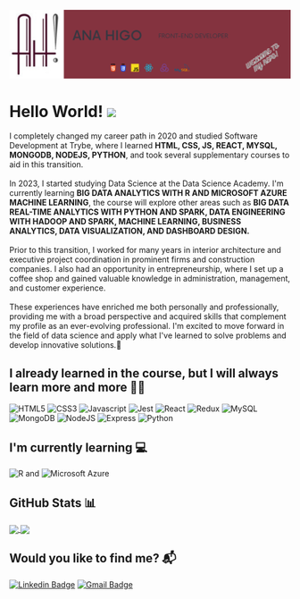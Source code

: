 ![Header](https://raw.githubusercontent.com/anahigo/anahigo/master/img/profile-banner.png "Header")

# Hello World! <img src="https://raw.githubusercontent.com/MartinHeinz/MartinHeinz/master/wave.gif" width="35px">

I completely changed my career path in 2020 and studied Software Development at Trybe, where I learned <strong>HTML, CSS, JS, REACT, MYSQL, MONGODB, NODEJS, PYTHON</strong>, and took several supplementary courses to aid in this transition.<br /><br />
In 2023, I started studying Data Science at the Data Science Academy. I'm currently learning <strong>BIG DATA ANALYTICS WITH R AND MICROSOFT AZURE MACHINE LEARNING</strong>, the course will explore other areas such as <strong>BIG DATA REAL-TIME ANALYTICS WITH PYTHON AND SPARK, DATA ENGINEERING WITH HADOOP AND SPARK, MACHINE LEARNING, BUSINESS ANALYTICS, DATA VISUALIZATION, AND DASHBOARD DESIGN.</strong> <br /><br />
Prior to this transition, I worked for many years in interior architecture and executive project coordination in prominent firms and construction companies. I also had an opportunity in entrepreneurship, where I set up a coffee shop and gained valuable knowledge in administration, management, and customer experience.<br/><br /> 
These experiences have enriched me both personally and professionally, providing me with a broad perspective and acquired skills that complement my profile as an ever-evolving professional. I'm excited to move forward in the field of data science and apply what I've learned to solve problems and develop innovative solutions.:rocket: 


## I already learned in the course, but I will always learn more and more :superhero_woman:
<img title="HTML5" src="https://img.shields.io/badge/-html5-lightgrey?style=for-the-badge&logo=html5&logoColor=white" alt="HTML5" /> <img title="CSS3" src="https://img.shields.io/badge/-css3-lightgrey?style=for-the-badge&logo=css3&logoColor=white" alt="CSS3" /> <img title="Javascript" src="https://img.shields.io/badge/-javascript-lightgrey?style=for-the-badge&logo=javascript&logoColor=white" alt="Javascript" /> <img title="Jest" src="https://img.shields.io/badge/jest-lightgrey?style=for-the-badge&logo=jest&logoColor=white" alt="Jest" /> <img title="ReactJS" src="https://img.shields.io/badge/-reactjs-lightgrey?style=for-the-badge&logo=react&logoColor=white" alt="React" /> <img title="Redux" src="https://img.shields.io/badge/-redux-lightgrey?style=for-the-badge&logo=redux&logoColor=white" alt="Redux" /> <img title="MySQL" src="https://img.shields.io/badge/-mysql-lightgrey?style=for-the-badge&logo=mysql&logoColor=white" alt="MySQL" /> <img title="MongoDB" src="https://img.shields.io/badge/-mongodb-lightgrey?style=for-the-badge&logo=mongodb&logoColor=white" alt="MongoDB" /> <img title="NodeJS" src="https://img.shields.io/badge/-nodejs-lightgrey?style=for-the-badge&logo=node&logoColor=white" alt="NodeJS" /> <img title="Express" src="https://img.shields.io/badge/-express-lightgrey?style=for-the-badge&logo=express&logoColor=white" alt="Express" /> <img title="Python" src="https://img.shields.io/badge/-python-lightgrey?style=for-the-badge&logo=python&logoColor=white" alt="Python" />

## I'm currently learning :computer:
<img title="R" src="https://img.shields.io/badge/-r-lightgrey?style=for-the-badge&logo=r&logoColor=white" alt="R" /> and <img title="Microsoft Azure" src="https://img.shields.io/badge/-microsoftazure-lightgrey?style=for-the-badge&logo=microsoftazure&logoColor=white" alt="Microsoft Azure" />

## GitHub Stats :bar_chart:
<a href="https://github.com/anahigo/anahigo">
  <img align="center" src="https://github-readme-stats.vercel.app/api/top-langs/?username=anahigo&hide=shell&theme=vue-dark" style="max-width:100%;" />
</a>
<a href="https://github.com/anahigo/anahigo">
  <img align="center" src="https://github-readme-stats.vercel.app/api?username=anahigo&theme=vue-dark" style="max-width:100%;" />
</a>

## Would you like to find me? :mailbox_with_mail:
[![Linkedin Badge](https://img.shields.io/badge/-anahigo-lightgrey?style=for-the-badge&logo=Linkedin&logoColor=white&link=https://www.linkedin.com/in/ana-higo/)](https://www.linkedin.com/in/ana-higo/) [![Gmail Badge](https://img.shields.io/badge/-anacris.higo@gmail.com-lightgrey?style=for-the-badge&logo=Gmail&logoColor=white&link=mailto:anacris.higo@gmail.com)](mailto:anacris.higo@gmail.com)
